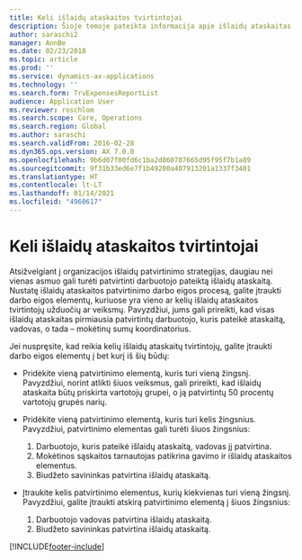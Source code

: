 ```yaml
---
title: Keli išlaidų ataskaitos tvirtintojai
description: Šioje temoje pateikta informacija apie išlaidų ataskaitas, kurias patvirtinti reikalauja daugiau nei vienas asmuo.
author: saraschi2
manager: AnnBe
ms.date: 02/23/2018
ms.topic: article
ms.prod: ''
ms.service: dynamics-ax-applications
ms.technology: ''
ms.search.form: TrvExpensesReportList
audience: Application User
ms.reviewer: roschlom
ms.search.scope: Core, Operations
ms.search.region: Global
ms.author: saraschi
ms.search.validFrom: 2016-02-28
ms.dyn365.ops.version: AX 7.0.0
ms.openlocfilehash: 9b6d07f00fd6c1ba2d860787665d95f95f7b1a89
ms.sourcegitcommit: 9f31b33ed6e7f1b49200a407913201a1337f3401
ms.translationtype: HT
ms.contentlocale: lt-LT
ms.lasthandoff: 01/14/2021
ms.locfileid: "4960617"
---
```

# <a name="multiple-approvers-on-an-expense-report"></a>Keli išlaidų ataskaitos tvirtintojai

Atsižvelgiant į organizacijos išlaidų patvirtinimo strategijas, daugiau nei vienas asmuo gali turėti patvirtinti darbuotojo pateiktą išlaidų ataskaitą. Nustatę išlaidų ataskaitos patvirtinimo darbo eigos procesą, galite įtraukti darbo eigos elementų, kuriuose yra vieno ar kelių išlaidų ataskaitos tvirtintojų užduočių ar veiksmų. Pavyzdžiui, jums gali prireikti, kad visas išlaidų ataskaitas pirmiausia patvirtintų darbuotojo, kuris pateikė ataskaitą, vadovas, o tada – mokėtinų sumų koordinatorius.

Jei nuspręsite, kad reikia kelių išlaidų ataskaitų tvirtintojų, galite įtraukti darbo eigos elementų į bet kurį iš šių būdų:

- Pridėkite vieną patvirtinimo elementą, kuris turi vieną žingsnį. Pavyzdžiui, norint atlikti šiuos veiksmus, gali prireikti, kad išlaidų ataskaita būtų priskirta vartotojų grupei, o ją patvirtintų 50 procentų vartotojų grupės narių.
- Pridėkite vieną patvirtinimo elementą, kuris turi kelis žingsnius. Pavyzdžiui, patvirtinimo elementas gali turėti šiuos žingsnius:

    1. Darbuotojo, kuris pateikė išlaidų ataskaitą, vadovas jį patvirtina.
    2. Mokėtinos sąskaitos tarnautojas patikrina gavimo ir išlaidų ataskaitos elementus.
    3. Biudžeto savininkas patvirtina išlaidų ataskaitą.

- Įtraukite kelis patvirtinimo elementus, kurių kiekvienas turi vieną žingsnį. Pavyzdžiui, galite įtraukti atskirą patvirtinimo elementą į šiuos žingsnius:

    1. Darbuotojo vadovas patvirtina išlaidų ataskaitą.
    2. Biudžeto savininkas patvirtina išlaidų ataskaitą.


[!INCLUDE[footer-include](../includes/footer-banner.md)]